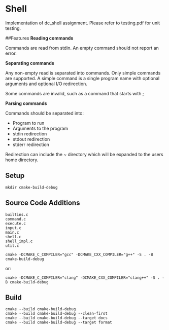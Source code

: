 # Shell
Implementation of dc_shell assignment.
Please refer to testing.pdf for unit testing.

##Features
**Reading commands**

Commands are read from stdin. An empty command should not report an error.

**Separating commands**

Any non-empty read is separated into commands. Only simple commands are supported. A simple command is a single program name with optional arguments and optional I/O redirection.

Some commands are invalid, such as a command that starts with ;

**Parsing commands**

Commands should be separated into:
- Program to run
- Arguments to the program
- stdin redirection
- stdout redirection
- stderr redirection

Redirection can include the ~ directory which will be expanded to the users home directory.

## Setup
```
mkdir cmake-build-debug
```

## Source Code Additions
```
builtins.c
command.c
execute.c
input.c
main.c
shell.c
shell_impl.c
util.c
```

```
cmake -DCMAKE_C_COMPILER="gcc" -DCMAKE_CXX_COMPILER="g++" -S . -B cmake-build-debug
```
or:

```
cmake -DCMAKE_C_COMPILER="clang" -DCMAKE_CXX_COMPILER="clang++" -S . -B cmake-build-debug
```

## Build
```
cmake --build cmake-build-debug
cmake --build cmake-build-debug --clean-first
cmake --build cmake-build-debug --target docs
cmake --build cmake-build-debug --target format
```
